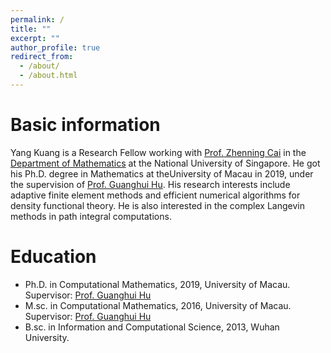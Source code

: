 ```yaml
---
permalink: /
title: ""
excerpt: ""
author_profile: true
redirect_from: 
  - /about/
  - /about.html
---
```



# Basic information

Yang Kuang is a Research Fellow working with [Prof. Zhenning Cai](https://blog.nus.edu.sg/matcz/) in the [Departmen](https://www.math.nus.edu.sg/)[t of Mathematics](https://www.math.nus.edu.sg/) at the National University of Singapore.  He got his Ph.D. degree in Mathematics at theUniversity of Macau in 2019, under the supervision of [Prof. Guanghui Hu](https://www.fst.um.edu.mo/people/garyhu/). His research interests include adaptive finite element methods and efficient numerical algorithms for density functional theory. He is also interested in the complex Langevin methods in path integral computations.



# Education

- Ph.D. in Computational Mathematics, 2019, University of Macau. Supervisor: [Prof. Guanghui Hu](https://www.fst.um.edu.mo/people/garyhu/)
- M.sc. in Computational Mathematics, 2016, University of Macau. Supervisor: [Prof. Guanghui Hu](https://www.fst.um.edu.mo/people/garyhu/)
- B.sc. in Information and Computational Science, 2013, Wuhan University.



